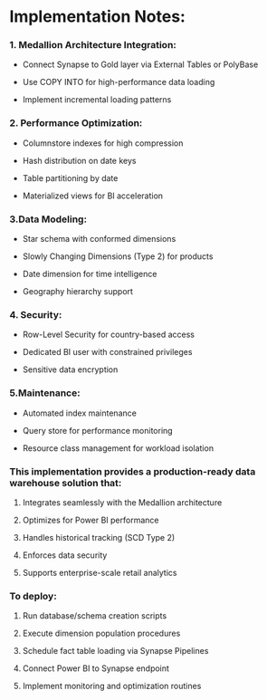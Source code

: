# Implementation Notes:
### 1. Medallion Architecture Integration:

- Connect Synapse to Gold layer via External Tables or PolyBase

- Use COPY INTO for high-performance data loading

- Implement incremental loading patterns

### 2. Performance Optimization:

- Columnstore indexes for high compression

- Hash distribution on date keys

- Table partitioning by date

- Materialized views for BI acceleration

### 3.Data Modeling:

- Star schema with conformed dimensions

- Slowly Changing Dimensions (Type 2) for products

- Date dimension for time intelligence

- Geography hierarchy support

### 4. Security:

- Row-Level Security for country-based access

- Dedicated BI user with constrained privileges

- Sensitive data encryption

### 5.Maintenance:

- Automated index maintenance

- Query store for performance monitoring

- Resource class management for workload isolation

### This implementation provides a production-ready data warehouse solution that:

1. Integrates seamlessly with the Medallion architecture

2. Optimizes for Power BI performance

3. Handles historical tracking (SCD Type 2)

4. Enforces data security

5. Supports enterprise-scale retail analytics

### To deploy:

1. Run database/schema creation scripts

2. Execute dimension population procedures

3. Schedule fact table loading via Synapse Pipelines

4. Connect Power BI to Synapse endpoint

5. Implement monitoring and optimization routines

